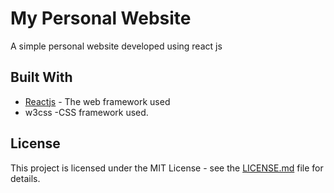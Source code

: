 # My Personal Website

A simple personal website developed using react js


## Built With

* [Reactjs](https://reactjs.org/) - The web framework used
* w3css -CSS framework used.


## License

This project is licensed under the MIT License - see the [LICENSE.md](LICENSE.md) file for details.
